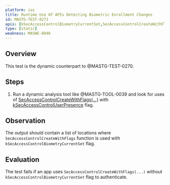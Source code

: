 ```yaml
---
platform: ios
title: Runtime Use Of APIs Detecting Biometric Enrollment Changes
id: MASTG-TEST-0271
apis: [kSecAccessControlBiometryCurrentSet,SecAccessControlCreateWithFlags]
type: [static]
weakness: MASWE-0046
---
```


## Overview

This test is the dynamic counterpart to @MASTG-TEST-0270.

## Steps

1. Run a dynamic analysis tool like @MASTG-TOOL-0039 and look for uses of [SecAccessControlCreateWithFlags(...)](https://developer.apple.com/documentation/security/secaccesscontrolcreatewithflags(_:_:_:_:)) with [kSecAccessControlUserPresence](https://developer.apple.com/documentation/security/secaccesscontrolcreateflags/userpresence?language=objc) flag.

## Observation

The output should contain a list of locations where `SecAccessControlCreateWithFlags` function is used with `kSecAccessControlBiometryCurrentSet` flag.

## Evaluation

The test fails if an app uses `SecAccessControlCreateWithFlags(...)` without `kSecAccessControlBiometryCurrentSet` flag to authenticate.
